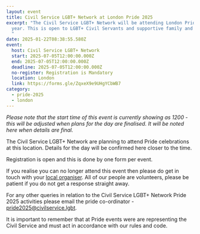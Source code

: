 ```yaml
---
layout: event
title: Civil Service LGBT+ Network at London Pride 2025
excerpt: "The Civil Service LGBT+ Network will be attending London Pride this
  year. This is open to LGBT+ Civil Servants and supportive family and friends.
  "
date: 2025-01-22T08:38:55.580Z
event:
  host: Civil Service LGBT+ Network
  start: 2025-07-05T12:00:00.000Z
  end: 2025-07-05T12:00:00.000Z
  deadline: 2025-07-05T12:00:00.000Z
  no-register: Registration is Mandatory
  location: London
  link: https://forms.gle/ZqxeX9e9UHgYCbWB7
category:
  - pride-2025
  - london
---
```

*P﻿lease note that the start time of this event is currently showing as 1200 - this will be adjusted when plans for the day are finalised. It will be noted here when details are final.*

The Civil Service LGBT+ Network are planning to attend Pride celebrations at this location. Details for the day will be confirmed here closer to the time. 

Registration is open and this is done by one form per event.

I﻿f you realise you can no longer attend this event then please do get in touch with your [local organiser](https://www.civilservice.lgbt/team/). All of our people are volunteers, please be patient if you do not get a response straight away. 

F﻿or any other queries in relation to the Civil Service LGBT+ Network Pride 2025 activities please email the pride co-ordinator - [pride2025@civilservice.lgbt](mailto:pride2025@civilservice.lgbt).

I﻿t is important to remember that at Pride events were are representing the Civil Service and must act in accordance with our rules and code.